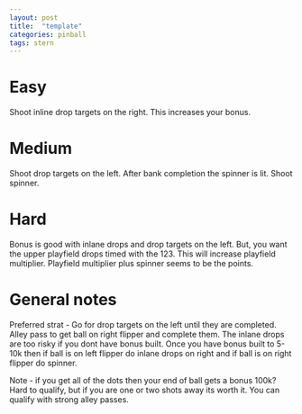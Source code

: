 ```yaml
---
layout: post
title:  "template"
categories: pinball
tags: stern
---
```


# Easy
Shoot inline drop targets on the right. This increases your bonus.

# Medium
Shoot drop targets on the left. After bank completion the spinner is lit. Shoot spinner.

# Hard
Bonus is good with inlane drops and drop targets on the left. But, you want the upper playfield drops timed with the 123. This will increase playfield multiplier. Playfield multiplier plus spinner seems to be the points.

# General notes
Preferred strat - Go for drop targets on the left until they are completed. Alley pass to get ball on right flipper and complete them. The inlane drops are too risky if you dont have bonus built. Once you have bonus built to 5-10k then if ball is on left flipper do inlane drops on right and if ball is on right flipper do spinner.

Note - if you get all of the dots then your end of ball gets a bonus 100k? Hard to qualify, but if you are one or two shots away its worth it. You can qualify with strong alley passes.

